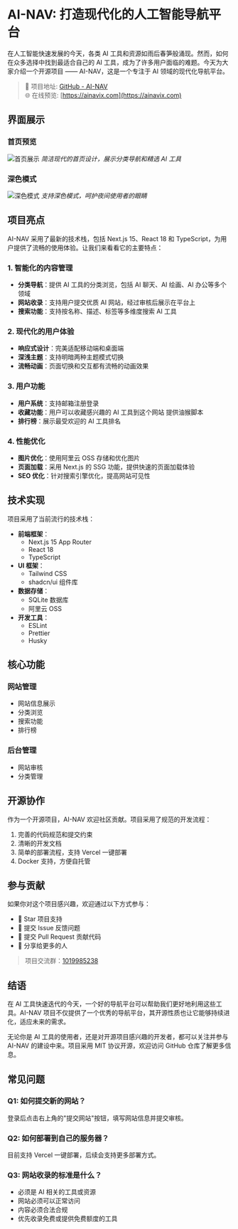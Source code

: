 # AI-NAV: 打造现代化的人工智能导航平台

在人工智能快速发展的今天，各类 AI 工具和资源如雨后春笋般涌现。然而，如何在众多选择中找到最适合自己的 AI 工具，成为了许多用户面临的难题。今天为大家介绍一个开源项目 —— AI-NAV，这是一个专注于 AI 领域的现代化导航平台。

> 🔗 项目地址: [GitHub - AI-NAV](https://github.com/liyown/ai-navigation)  
> 🌐 在线预览: [https://ainavix.com](https://ainavix.com)

## 界面展示

### 首页预览

![首页展示](https://github.com/liyown/ai-navigation/raw/main/public/image.png)
_简洁现代的首页设计，展示分类导航和精选 AI 工具_

### 深色模式

![深色模式](https://github.com/liyown/ai-navigation/raw/main/public/dark.png)
_支持深色模式，呵护夜间使用者的眼睛_

## 项目亮点

AI-NAV 采用了最新的技术栈，包括 Next.js 15、React 18 和 TypeScript，为用户提供了流畅的使用体验。让我们来看看它的主要特点：

### 1. 智能化的内容管理

- **分类导航**：提供 AI 工具的分类浏览，包括 AI 聊天、AI 绘画、AI 办公等多个领域
- **网站收录**：支持用户提交优质 AI 网站，经过审核后展示在平台上
- **搜索功能**：支持按名称、描述、标签等多维度搜索 AI 工具

### 2. 现代化的用户体验

- **响应式设计**：完美适配移动端和桌面端
- **深浅主题**：支持明暗两种主题模式切换
- **流畅动画**：页面切换和交互都有流畅的动画效果

### 3. 用户功能

- **用户系统**：支持邮箱注册登录
- **收藏功能**：用户可以收藏感兴趣的 AI 工具到这个网站 提供油猴脚本
- **排行榜**：展示最受欢迎的 AI 工具排名

### 4. 性能优化

- **图片优化**：使用阿里云 OSS 存储和优化图片
- **页面加载**：采用 Next.js 的 SSG 功能，提供快速的页面加载体验
- **SEO 优化**：针对搜索引擎优化，提高网站可见性

## 技术实现

项目采用了当前流行的技术栈：

- **前端框架**：
  - Next.js 15 App Router
  - React 18
  - TypeScript
- **UI 框架**：
  - Tailwind CSS
  - shadcn/ui 组件库
- **数据存储**：
  - SQLite 数据库
  - 阿里云 OSS
- **开发工具**：
  - ESLint
  - Prettier
  - Husky

## 核心功能

### 网站管理

- 网站信息展示
- 分类浏览
- 搜索功能
- 排行榜

### 后台管理

- 网站审核
- 分类管理

## 开源协作

作为一个开源项目，AI-NAV 欢迎社区贡献。项目采用了规范的开发流程：

1. 完善的代码规范和提交约束
2. 清晰的开发文档
3. 简单的部署流程，支持 Vercel 一键部署
4. Docker 支持，方便自托管

## 参与贡献

如果你对这个项目感兴趣，欢迎通过以下方式参与：

- 🌟 Star 项目支持
- 🐛 提交 Issue 反馈问题
- 🔧 提交 Pull Request 贡献代码
- 📢 分享给更多的人

> 项目交流群：[1019985238](http://qm.qq.com/cgi-bin/qm/qr?_wv=1027&k=Hs6yOQxGZQxZWGXIJMKF-_m3YBfmUV7-&authKey=RkqYE1vnXGDRgWXwXwTKPuYhXTgzqA%2FEQxW9KsODZQXsGLRCZPQyDCNqA7%2FXQJ1K&noverify=0&group_code=1019985238)

## 结语

在 AI 工具快速迭代的今天，一个好的导航平台可以帮助我们更好地利用这些工具。AI-NAV 项目不仅提供了一个优秀的导航平台，其开源性质也让它能够持续进化，适应未来的需求。

无论你是 AI 工具的使用者，还是对开源项目感兴趣的开发者，都可以关注并参与 AI-NAV 的建设中来。项目采用 MIT 协议开源，欢迎访问 GitHub 仓库了解更多信息。

## 常见问题

### Q1: 如何提交新的网站？

登录后点击右上角的"提交网站"按钮，填写网站信息并提交审核。

### Q2: 如何部署到自己的服务器？

目前支持 Vercel 一键部署，后续会支持更多部署方式。

### Q3: 网站收录的标准是什么？

- 必须是 AI 相关的工具或资源
- 网站必须可以正常访问
- 内容必须合法合规
- 优先收录免费或提供免费额度的工具
